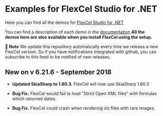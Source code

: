 ﻿# Examples for FlexCel Studio for .NET

Here you can find all the demos for [FlexCel Studio for .NET](http://www.tmssoftware.com/site/flexcelnet.asp)

You can find a description of each demo in the [documentation](http://www.tmssoftware.biz/flexcel/doc/net/index.html)
**All the demos here are also available when you install FlexCel using the setup.**

**:book: Note** We update this repository automatically every time we release a new FlexCel version. So if you have notifications integrated with github, you can subscribe to this feed to be notified of new releases.


## New on v 6.21.6 - September 2018


- **Updated SkiaSharp to 1.60.3.** FlexCel will now use SkiaSharp 1.60.3

- **Bug Fix.** FlexCel would fail to load "Strict Open XML files" with formulas which returned dates.

- **Bug Fix.** FlexCel could crash when rendering xls files with rare images.

